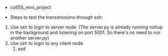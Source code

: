 - cs655_mini_project

- Steps to test the transmissions through ssh:

1. Use ssh to login to server node. 
   (The server.py is already running nohup in the background and listening on port 5001. So there's no need to run another server.py)
2. Use ssh to login to any client node
   1. asd
